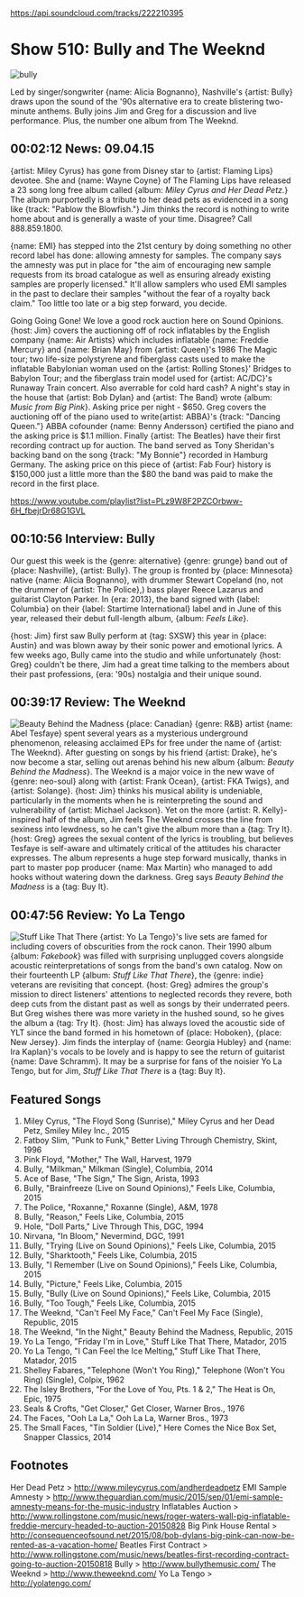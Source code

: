 

https://api.soundcloud.com/tracks/222210395

# Show 510: Bully and The Weeknd
![bully](http://sound-images.s3.amazonaws.com/images/2015/bully_web.jpg)

Led by singer/songwriter {name: Alicia Bognanno}, Nashville's {artist: Bully} draws upon the sound of the '90s alternative era to create blistering two-minute anthems. Bully joins Jim and Greg for a discussion and live performance. Plus, the number one album from The Weeknd.


## 00:02:12 News: 09.04.15
{artist: Miley Cyrus} has gone from Disney star to {artist: Flaming Lips} devotee. She and {name: Wayne Coyne} of The Flaming Lips have released a 23 song long free album called {album: *Miley Cyrus and Her Dead Petz.*} The album purportedly is a tribute to her dead pets as evidenced in a song like {track: "Pablow the Blowfish."} Jim thinks the record is nothing to write home about and is generally a waste of your time. Disagree? Call 888.859.1800.

{name: EMI} has stepped into the 21st century by doing something no other record label has done: allowing amnesty for samples. The company says the amnesty was put in place for "the aim of encouraging new sample requests from its broad catalogue as well as ensuring already existing samples are properly licensed." It'll allow samplers who used EMI samples in the past to declare their samples "without the fear of a royalty back claim." Too little too late or a big step forward, you decide.

Going Going Gone! We love a good rock auction here on Sound Opinions. {host: Jim} covers the auctioning off of rock inflatables by the English company {name: Air Artists} which includes inflatable {name: Freddie Mercury} and {name: Brian May} from {artist: Queen}'s 1986 The Magic tour; two life-size polystyrene and fiberglass casts used to make the inflatable Babylonian woman used on the {artist: Rolling Stones}' Bridges to Babylon Tour; and the fiberglass train model used for {artist: AC/DC}'s Runaway Train concert. Also averrable for cold hard cash? A night's stay in the house that {artist: Bob Dylan} and {artist: The Band} wrote {album: *Music from Big Pink*}. Asking price per night - $650. Greg covers the auctioning off of the piano used to write{artist:  ABBA}'s {track: "Dancing Queen."} ABBA cofounder {name: Benny Andersson} certified the piano and the asking price is $1.1 million. Finally {artist: The Beatles} have their first recording contract up for auction. The band served as Tony Sheridan's backing band on the song {track: "My Bonnie"} recorded in Hamburg Germany. The asking price on this piece of {artist: Fab Four} history is $150,000 just a little more than the $80 the band was paid to make the record in the first place.

https://www.youtube.com/playlist?list=PLz9W8F2PZCOrbww-6H_fbejrDr68G1GVL

## 00:10:56 Interview: Bully

Our guest this week is the {genre: alternative} {genre: grunge} band out of {place: Nashville}, {artist: Bully}. The group is fronted by {place: Minnesota} native {name: Alicia Bognanno}, with drummer Stewart Copeland (no, not the drummer of {artist: The Police},) bass player Reece Lazarus and guitarist Clayton Parker. In {era: 2013}, the band signed with {label: Columbia} on their {label: Startime International} label and in June of this year, released their debut full-length album, {album: *Feels Like*}. 

{host: Jim} first saw Bully perform at {tag: SXSW} this year in {place: Austin} and was blown away by their sonic power and emotional lyrics. A few weeks ago, Bully came into the studio and while unfortunately {host: Greg} couldn't be there, Jim had a great time talking to the members about their past professions, {era: '90s} nostalgia and their unique sound. 

## 00:39:17 Review: The Weeknd
![Beauty Behind the Madness](http://is3.mzstatic.com/image/thumb/Music5/v4/4a/25/26/4a252624-fa8e-8398-9d85-649b4886c3c8/UMG_cvrart_00602547490766_01_RGB72_1800x1800_15UMGIM36514.jpg/600x600bb-85.jpg "479756766/1017804102")
{place: Canadian} {genre: R&B} artist {name: Abel Tesfaye} spent several years as a mysterious underground phenomenon, releasing acclaimed EPs for free under the name of {artist: The Weeknd}. After guesting on songs by his friend {artist: Drake}, he's now become a star, selling out arenas behind his new album {album: *Beauty Behind the Madness*}. The Weeknd is a major voice in the new wave of {genre: neo-soul} along with {artist: Frank Ocean}, {artist: FKA Twigs}, and {artist: Solange}. {host: Jim} thinks his musical ability is undeniable, particularly in the moments when he is reinterpreting the sound and vulnerability of {artist: Michael Jackson}. Yet on the more {artist: R. Kelly}-inspired half of the album, Jim feels The Weeknd crosses the line from sexiness into lewdness, so he can't give the album more than a {tag: Try It}. {host: Greg} agrees the sexual content of the lyrics is troubling, but believes Tesfaye is self-aware and ultimately critical of the attitudes his character expresses. The album represents a huge step forward musically, thanks in part to master pop producer {name: Max Martin} who managed to add hooks without watering down the darkness. Greg says *Beauty Behind the Madness* is a {tag: Buy It}.

## 00:47:56 Review: Yo La Tengo
![Stuff Like That There](http://is3.mzstatic.com/image/thumb/Music7/v4/e7/20/6d/e7206d0e-43e3-1bf7-a585-69fe8f315862/cover.jpg/600x600bb-85.jpg "2959228/997053839")
{artist: Yo La Tengo}'s live sets are famed for including covers of obscurities from the rock canon. Their 1990 album {album: *Fakebook*} was filled with surprising unplugged covers alongside acoustic reinterpretations of songs from the band's own catalog. Now on their fourteenth LP {album: *Stuff Like That There*}, the {genre: indie} veterans are revisiting that concept. {host: Greg} admires the group's mission to direct listeners' attentions to neglected records they revere, both deep cuts from the distant past as well as songs by their underrated peers. But Greg wishes there was more variety in the hushed sound, so he gives the album a {tag: Try It}. {host: Jim} has always loved the acoustic side of YLT since the band formed in his hometown of {place: Hoboken}, {place: New Jersey}. Jim finds the interplay of {name: Georgia Hubley} and {name: Ira Kaplan}'s vocals to be lovely and is happy to see the return of guitarist {name: Dave Schramm}. It may be a surprise for fans of the noisier Yo La Tengo, but for Jim, *Stuff Like That There* is a {tag: Buy It}.


## Featured Songs
1. Miley Cyrus, "The Floyd Song (Sunrise)," Miley Cyrus and her Dead Petz, Smiley Miley Inc., 2015 
1. Fatboy Slim, "Punk to Funk," Better Living Through Chemistry, Skint, 1996
1. Pink Floyd, "Mother," The Wall, Harvest, 1979
1. Bully, "Milkman," Milkman (Single), Columbia, 2014 
1. Ace of Base, "The Sign," The Sign, Arista, 1993
1. Bully, "Brainfreeze (Live on Sound Opinions)," Feels Like, Columbia, 2015
1. The Police, "Roxanne," Roxanne (Single), A&M, 1978
1. Bully, "Reason," Feels Like, Columbia, 2015
1. Hole, "Doll Parts," Live Through This, DGC, 1994
1. Nirvana, "In Bloom," Nevermind, DGC, 1991
1. Bully, "Trying (Live on Sound Opinions)," Feels Like, Columbia, 2015
1. Bully, "Sharktooth," Feels Like, Columbia, 2015
1. Bully, "I Remember (Live on Sound Opinions)," Feels Like, Columbia, 2015
1. Bully, "Picture," Feels Like, Columbia, 2015
1. Bully, "Bully (Live on Sound Opinions)," Feels Like, Columbia, 2015
1. Bully, "Too Tough," Feels Like, Columbia, 2015
1. The Weeknd, "Can't Feel My Face," Can't Feel My Face (Single), Republic, 2015
1. The Weeknd, "In the Night," Beauty Behind the Madness, Republic, 2015
1. Yo La Tengo, "Friday I'm in Love," Stuff Like That There, Matador, 2015
1. Yo La Tengo, "I Can Feel the Ice Melting," Stuff Like That There, Matador, 2015
1. Shelley Fabares, "Telephone (Won't You Ring)," Telephone (Won't You Ring) (Single), Colpix, 1962
1. The Isley Brothers, "For the Love of You, Pts. 1 & 2," The Heat is On, Epic, 1975
1. Seals & Crofts, "Get Closer," Get Closer, Warner Bros., 1976
1. The Faces, "Ooh La La," Ooh La La, Warner Bros., 1973
1. The Small Faces, "Tin Soldier (Live)," Here Comes the Nice Box Set, Snapper Classics, 2014


## Footnotes
Her Dead Petz > http://www.mileycyrus.com/andherdeadpetz
EMI Sample Amnesty > http://www.theguardian.com/music/2015/sep/01/emi-sample-amnesty-means-for-the-music-industry
Inflatables Auction > http://www.rollingstone.com/music/news/roger-waters-wall-pig-inflatable-freddie-mercury-headed-to-auction-20150828
Big Pink House Rental > http://consequenceofsound.net/2015/08/bob-dylans-big-pink-can-now-be-rented-as-a-vacation-home/
Beatles First Contract > http://www.rollingstone.com/music/news/beatles-first-recording-contract-going-to-auction-20150818
Bully > http://www.bullythemusic.com/
The Weeknd > http://www.theweeknd.com/
Yo La Tengo > http://yolatengo.com/